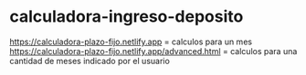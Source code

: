# calculadora-ingreso-deposito
https://calculadora-plazo-fijo.netlify.app = calculos para un mes 
https://calculadora-plazo-fijo.netlify.app/advanced.html = calculos para una cantidad de meses indicado por el usuario
